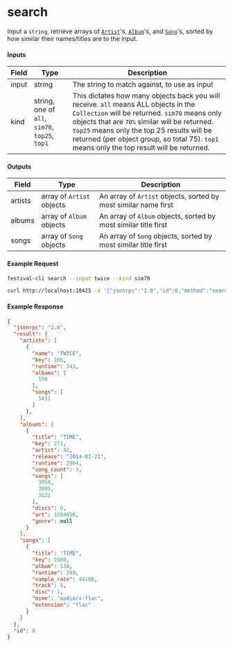 # search
Input a `string`, retrieve arrays of [`Artist`](../../common-objects/artist.md)'s, [`Album`](../../common-objects/album.md)'s, and [`Song`](../../common-objects/song.md)'s, sorted by how similar their names/titles are to the input.

#### Inputs

| Field | Type                                           | Description |
|-------|------------------------------------------------|-------------|
| input | string                                         | The string to match against, to use as input
| kind  | string, one of `all`, `sim70`, `top25`, `top1` | This dictates how many objects back you will receive. `all` means ALL objects in the `Collection` will be returned. `sim70` means only objects that are `70%` similar will be returned. `top25` means only the top 25 results will be returned (per object group, so total 75). `top1` means only the top result will be returned.

#### Outputs

| Field   | Type                      | Description |
|---------|---------------------------|-------------|
| artists | array of `Artist` objects | An array of `Artist` objects, sorted by most similar name first
| albums  | array of `Album` objects  | An array of `Album` objects, sorted by most similar title first
| songs   | array of `Song` objects   | An array of `Song` objects, sorted by most similar title first

#### Example Request
```bash
festival-cli search --input twice --kind sim70
```
```bash
curl http://localhost:18425 -d '{"jsonrpc":"2.0","id":0,"method":"search","params":{"input":"twice","kind":"sim70"}}'
```

#### Example Response
```json
{
  "jsonrpc": "2.0",
  "result": {
    "artists": [
      {
        "name": "TWICE",
        "key": 106,
        "runtime": 343,
        "albums": [
          598
        ],
        "songs": [
          5411
        ]
      },
    ],
    "albums": [
      {
        "title": "TIME",
        "key": 271,
        "artist": 42,
        "release": "2014-01-21",
        "runtime": 2904,
        "song_count": 3,
        "songs": [
          3058,
          3095,
          3121
        ],
        "discs": 0,
        "art": 1264656,
        "genre": null
      }
    ],
    "songs": [
      {
        "title": "TIME",
        "key": 5560,
        "album": 538,
        "runtime": 249,
        "sample_rate": 44100,
        "track": 5,
        "disc": 1,
        "mime": "audio/x-flac",
        "extension": "flac"
      }
    ]
  },
  "id": 0
}
```
